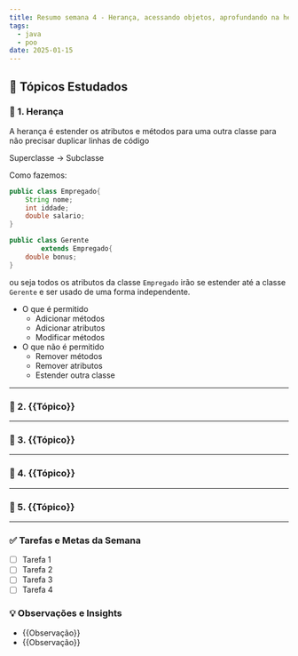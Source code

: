 ```yaml
---
title: Resumo semana 4 - Herança, acessando objetos, aprofundando na herança
tags:
  - java
  - poo
date: 2025-01-15
---
```


## 📖 Tópicos Estudados  

### 🧩 1. Herança
 
A herança é estender os atributos e métodos para uma outra classe para não precisar duplicar linhas de código

Superclasse -> Subclasse

Como fazemos:

```java
public class Empregado{
	String nome;
	int iddade;
	double salario;
}

public class Gerente
		extends Empregado{
	double bonus;
}
```

ou seja todos os atributos da classe ``Empregado`` irão se estender até a classe `Gerente` e ser usado de uma forma independente.

- O que é permitido
	- Adicionar métodos
	- Adicionar atributos
	- Modificar métodos
- O que não é permitido
	- Remover métodos
	- Remover atributos
	- Estender outra classe

---

### 🧩 2. {{Tópico}}  


---

### 🧩 3. {{Tópico}}  


---

### 🧩 4. {{Tópico}}  


---

### 🧩 5. {{Tópico}}


---

### ✅ **Tarefas e Metas da Semana**

- [ ] Tarefa 1
- [ ] Tarefa 2
- [ ] Tarefa 3
- [ ] Tarefa 4

### 💡 **Observações e Insights**

- {{Observação}}
- {{Observação}}

